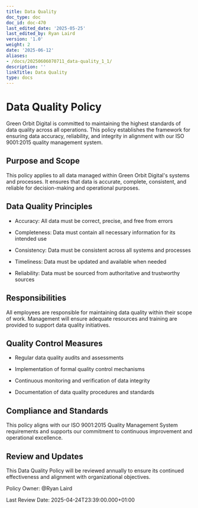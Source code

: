 ```yaml
---
title: Data Quality
doc_type: doc
doc_id: doc-470
last_edited_date: '2025-05-25'
last_edited_by: Ryan Laird
version: '1.0'
weight: 2
date: '2025-06-12'
aliases:
- /docs/20250606070711_data-quality_1_1/
description: ''
linkTitle: Data Quality
type: docs
---
```


# Data Quality Policy

Green Orbit Digital is committed to maintaining the highest standards of data quality across all operations. This policy establishes the framework for ensuring data accuracy, reliability, and integrity in alignment with our ISO 9001:2015 quality management system.

## Purpose and Scope

This policy applies to all data managed within Green Orbit Digital's systems and processes. It ensures that data is accurate, complete, consistent, and reliable for decision-making and operational purposes.

## Data Quality Principles

- Accuracy: All data must be correct, precise, and free from errors

- Completeness: Data must contain all necessary information for its intended use

- Consistency: Data must be consistent across all systems and processes

- Timeliness: Data must be updated and available when needed

- Reliability: Data must be sourced from authoritative and trustworthy sources

## Responsibilities

All employees are responsible for maintaining data quality within their scope of work. Management will ensure adequate resources and training are provided to support data quality initiatives.

## Quality Control Measures

- Regular data quality audits and assessments

- Implementation of formal quality control mechanisms

- Continuous monitoring and verification of data integrity

- Documentation of data quality procedures and standards

## Compliance and Standards

This policy aligns with our ISO 9001:2015 Quality Management System requirements and supports our commitment to continuous improvement and operational excellence.

## Review and Updates

This Data Quality Policy will be reviewed annually to ensure its continued effectiveness and alignment with organizational objectives.

Policy Owner: @Ryan Laird

Last Review Date: 2025-04-24T23:39:00.000+01:00
